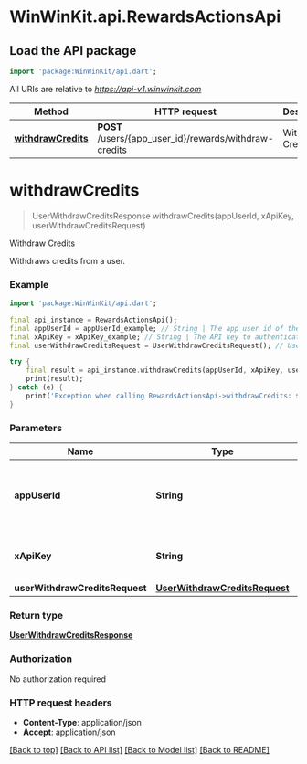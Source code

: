 # WinWinKit.api.RewardsActionsApi

## Load the API package
```dart
import 'package:WinWinKit/api.dart';
```

All URIs are relative to *https://api-v1.winwinkit.com*

Method | HTTP request | Description
------------- | ------------- | -------------
[**withdrawCredits**](RewardsActionsApi.md#withdrawcredits) | **POST** /users/{app_user_id}/rewards/withdraw-credits | Withdraw Credits


# **withdrawCredits**
> UserWithdrawCreditsResponse withdrawCredits(appUserId, xApiKey, userWithdrawCreditsRequest)

Withdraw Credits

Withdraws credits from a user.

### Example
```dart
import 'package:WinWinKit/api.dart';

final api_instance = RewardsActionsApi();
final appUserId = appUserId_example; // String | The app user id of the user to withdraw credits from.
final xApiKey = xApiKey_example; // String | The API key to authenticate with.
final userWithdrawCreditsRequest = UserWithdrawCreditsRequest(); // UserWithdrawCreditsRequest | 

try {
    final result = api_instance.withdrawCredits(appUserId, xApiKey, userWithdrawCreditsRequest);
    print(result);
} catch (e) {
    print('Exception when calling RewardsActionsApi->withdrawCredits: $e\n');
}
```

### Parameters

Name | Type | Description  | Notes
------------- | ------------- | ------------- | -------------
 **appUserId** | **String**| The app user id of the user to withdraw credits from. | 
 **xApiKey** | **String**| The API key to authenticate with. | 
 **userWithdrawCreditsRequest** | [**UserWithdrawCreditsRequest**](UserWithdrawCreditsRequest.md)|  | 

### Return type

[**UserWithdrawCreditsResponse**](UserWithdrawCreditsResponse.md)

### Authorization

No authorization required

### HTTP request headers

 - **Content-Type**: application/json
 - **Accept**: application/json

[[Back to top]](#) [[Back to API list]](../README.md#documentation-for-api-endpoints) [[Back to Model list]](../README.md#documentation-for-models) [[Back to README]](../README.md)

